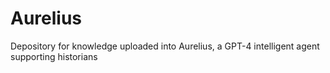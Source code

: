 # Aurelius
Depository for knowledge uploaded into Aurelius, a GPT-4 intelligent agent supporting historians
